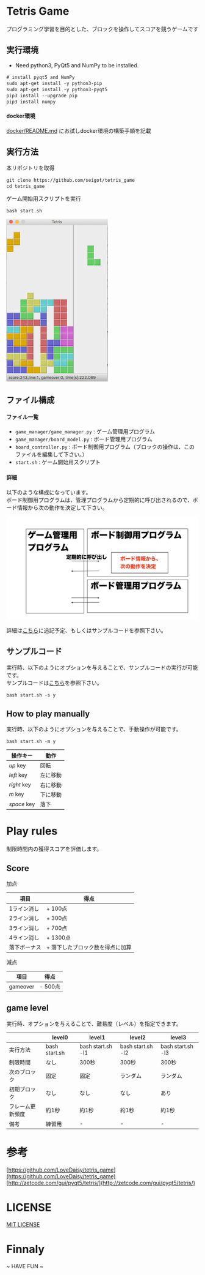 # Tetris Game

プログラミング学習を目的とした、ブロックを操作してスコアを競うゲームです

## 実行環境

* Need python3, PyQt5 and NumPy to be installed.

```
# install pyqt5 and NumPy
sudo apt-get install -y python3-pip
sudo apt-get install -y python3-pyqt5
pip3 install --upgrade pip
pip3 install numpy
```

#### docker環境

[docker/README.md](docker/README.md) にお試しdocker環境の構築手順を記載

## 実行方法

本リポジトリを取得

```shell
git clone https://github.com/seigot/tetris_game
cd tetris_game
```

ゲーム開始用スクリプトを実行

```shell
bash start.sh
```

![Screenshot](doc/pics/screenshot_02.png)

## ファイル構成

#### ファイル一覧

* `game_manager/game_manager.py` : ゲーム管理用プログラム
* `game_manager/board_model.py` : ボード管理用プログラム
* `board_controller.py` : ボード制御用プログラム（ブロックの操作は、このファイルを編集して下さい。）
* `start.sh` : ゲーム開始用スクリプト

#### 詳細

以下のような構成になっています。<br>
ボード制御用プログラムは、管理プログラムから定期的に呼び出されるので、ボード情報から次の動作を決定して下さい。 <br>

![Screenshot](doc/pics/20201017-3.png)

詳細は[こちら](doc/files/board_model.md)に追記予定、もしくはサンプルコードを参照下さい。<br>

## サンプルコード

実行時、以下のようにオプションを与えることで、サンプルコードの実行が可能です。<br>
サンプルコードは[こちら](game_manager/board_controller_sample.py)を参照下さい。<br>

```shell
bash start.sh -s y
```

## How to play manually

実行時、以下のようにオプションを与えることで、手動操作が可能です。

```shell
bash start.sh -m y
```

|  操作キー  |  動作  |
| ---- | ---- |
|  *up* key  |  回転  |
|  *left* key  |  左に移動  |
|  *right* key   |  右に移動  |
|  *m* key  |  下に移動  |
|  *space* key  |  落下  |

# Play rules

制限時間内の獲得スコアを評価します。

## Score

加点

|  項目  |  得点  |
| ---- | ---- |
|  1ライン消し  |  + 100点  |
|  2ライン消し  |  + 300点  |
|  3ライン消し  |  + 700点  |
|  4ライン消し  |  + 1300点  |
|  落下ボーナス  |  + 落下したブロック数を得点に加算  |

減点

|  項目  |  得点  |
| ---- | ---- |
|  gameover  |  - 500点  |

## game level

実行時、オプションを与えることで、難易度（レベル）を指定できます。<br>

|     |  level0  |  level1  |  level2  |  level3  | 
| --- | --- | --- | --- | --- | 
|  実行方法  | bash start.sh | bash start.sh -l1 | bash start.sh -l2  | bash start.sh -l3 | 
|  制限時間  |  なし  |  300秒  |  300秒  |  300秒  | 
|  次のブロック  |  固定  |  固定  |  ランダム  |  ランダム  | 
|  初期ブロック  |  なし  |  なし  |  なし  |  あり  | 
|  フレーム更新頻度  |  約1秒  |  約1秒  |  約1秒  |  約1秒  | 
|  備考  |  練習用  |  -  |  -  |  -  | 

# 参考

[https://github.com/LoveDaisy/tetris_game](https://github.com/LoveDaisy/tetris_game) <br>
[http://zetcode.com/gui/pyqt5/tetris/](http://zetcode.com/gui/pyqt5/tetris/)

# LICENSE

[MIT LICENSE](LICENSE)

# Finnaly

~ HAVE FUN ~
